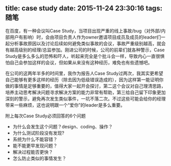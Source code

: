 title: case study
date: 2015-11-24 23:30:16
tags: 随笔
---
在百度，有一种会议叫Case Study，当项目出现严重的线上事故/bug（对外部/内部用户有影响）时，会由项目负责人作为owner邀请项目成员及成员的leader们一起分析事故原因以及讨论后续如何避免类似事故的会议，事故严重级别越高，就会有越高级别的经理/总监参加。刚进公司的时候，公司的前辈们就各种警示，Case Study是多么多么的恐怖和吓人，听起来完全是个批斗会一样，导致内心一直很惧怕自己会参加这样的会议，但如果从来没有这种经历，难免也有些遗憾吧。

在公司的这两年半多的时间里，我作为报告人Case Study过两次，我其实更希望自己能够有更多这样的经历（除去因为低级错误造成的），因为这样第一能证明你做的事情是足够重要的，值得大家一起开会探讨，第二这个会议对自己理清思路，培养主动思考解决问题寻求解决方案的能力非常有帮助，第三给自己留下印象更加深刻的警示，避免再次发生类似事件，一坑不落二次。不过这些可能会给你的经理带来一些麻烦，这也说明跟一个“爱你”的leader是多么重要。

附上每次Case Study必须回答的6个问题
+ 为什么会发生这个问题？design、coding、操作？
+ 为什么测试阶段没有发现?
+ 系统为什么不能容错？
+ 能不能更早发现问题？
+ 解决过程能否更快？
+ 怎么防止类似的事情发生？

